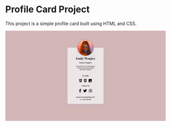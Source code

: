 # Profile Card Project

This project is a simple profile card built using HTML and CSS.

![screenshot](procard.png)
